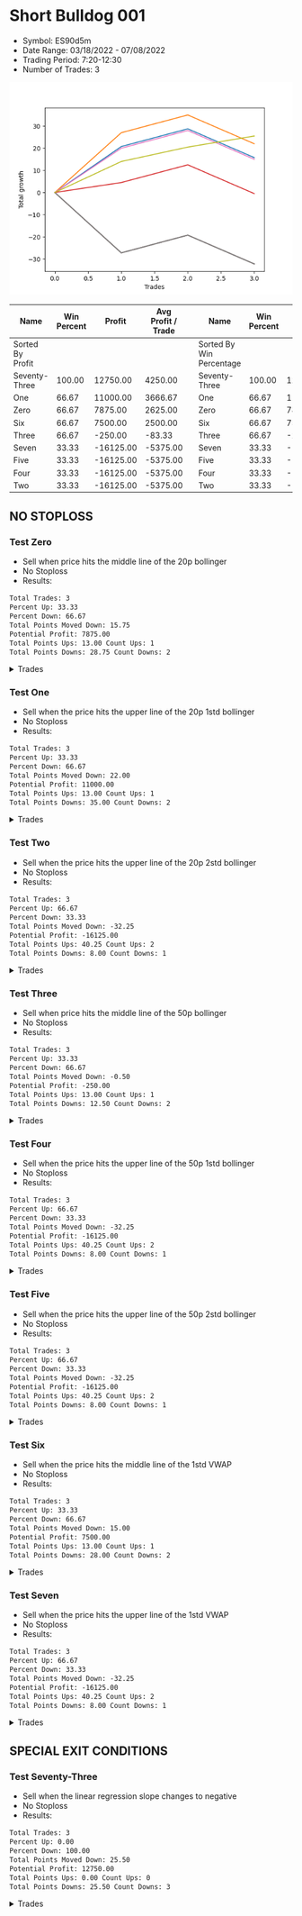 # Short Bulldog 001 
- Symbol: ES90d5m
- Date Range: 03/18/2022 - 07/08/2022
- Trading Period: 7:20-12:30
- Number of Trades: 3

![Plot](ShortBulldog001ES90d5m.png)

| Name | Win Percent | Profit | Avg Profit / Trade |     | Name | Win Percent | Profit | Avg Profit / Trade |
| ---- | ----------- | ------ | ------------------ | --- | ---- | ----------- | ------ | ------------------ |
| Sorted By <br> Profit | | | | | Sorted By <br> Win Percentage ||||
| Seventy-Three | 100.00 | 12750.00 | 4250.00 |     | Seventy-Three | 100.00 | 12750.00 | 4250.00 |
| One | 66.67 | 11000.00 | 3666.67 |     | One | 66.67 | 11000.00 | 3666.67 |
| Zero | 66.67 | 7875.00 | 2625.00 |     | Zero | 66.67 | 7875.00 | 2625.00 |
| Six | 66.67 | 7500.00 | 2500.00 |     | Six | 66.67 | 7500.00 | 2500.00 |
| Three | 66.67 | -250.00 | -83.33 |     | Three | 66.67 | -250.00 | -83.33 |
| Seven | 33.33 | -16125.00 | -5375.00 |     | Seven | 33.33 | -16125.00 | -5375.00 |
| Five | 33.33 | -16125.00 | -5375.00 |     | Five | 33.33 | -16125.00 | -5375.00 |
| Four | 33.33 | -16125.00 | -5375.00 |     | Four | 33.33 | -16125.00 | -5375.00 |
| Two | 33.33 | -16125.00 | -5375.00 |     | Two | 33.33 | -16125.00 | -5375.00 |

## NO STOPLOSS

### Test Zero
* Sell when price hits the middle line of the 20p bollinger
* No Stoploss
* Results:
```
Total Trades: 3
Percent Up: 33.33
Percent Down: 66.67
Total Points Moved Down: 15.75
Potential Profit: 7875.00
Total Points Ups: 13.00 Count Ups: 1
Total Points Downs: 28.75 Count Downs: 2
```

<details><summary>Trades</summary>

<code>In: 2022-05-24 09:20:00		Out: 2022-05-24 09:36:50		Total Position Time: 16:50		Total Move Down: 20.75		Total to Date: 20.75</code> <br />
<code>In: 2022-06-15 11:05:00		Out: 2022-06-15 11:10:10		Total Position Time: 05:10		Total Move Down: 8.00		Total to Date: 28.75</code> <br />
<code>In: 2022-06-15 11:55:00		Out: 2022-06-15 12:50:00		Total Position Time: 55:00		Total Move Down: -13.00		Total to Date: 15.75</code> <br />


</details>

### Test One
* Sell when the price hits the upper line of the 20p 1std bollinger
* No Stoploss
* Results:
```
Total Trades: 3
Percent Up: 33.33
Percent Down: 66.67
Total Points Moved Down: 22.00
Potential Profit: 11000.00
Total Points Ups: 13.00 Count Ups: 1
Total Points Downs: 35.00 Count Downs: 2
```

<details><summary>Trades</summary>

<code>In: 2022-05-24 09:20:00		Out: 2022-05-24 10:04:10		Total Position Time: 44:10		Total Move Down: 27.00		Total to Date: 27.00</code> <br />
<code>In: 2022-06-15 11:05:00		Out: 2022-06-15 11:10:10		Total Position Time: 05:10		Total Move Down: 8.00		Total to Date: 35.00</code> <br />
<code>In: 2022-06-15 11:55:00		Out: 2022-06-15 12:50:00		Total Position Time: 55:00		Total Move Down: -13.00		Total to Date: 22.00</code> <br />


</details>

### Test Two
* Sell when the price hits the upper line of the 20p 2std bollinger
* No Stoploss
* Results:
```
Total Trades: 3
Percent Up: 66.67
Percent Down: 33.33
Total Points Moved Down: -32.25
Potential Profit: -16125.00
Total Points Ups: 40.25 Count Ups: 2
Total Points Downs: 8.00 Count Downs: 1
```

<details><summary>Trades</summary>

<code>In: 2022-05-24 09:20:00		Out: 2022-05-24 12:50:00		Total Position Time: 210:00		Total Move Down: -27.25		Total to Date: -27.25</code> <br />
<code>In: 2022-06-15 11:05:00		Out: 2022-06-15 11:10:10		Total Position Time: 05:10		Total Move Down: 8.00		Total to Date: -19.25</code> <br />
<code>In: 2022-06-15 11:55:00		Out: 2022-06-15 12:50:00		Total Position Time: 55:00		Total Move Down: -13.00		Total to Date: -32.25</code> <br />


</details>

### Test Three
* Sell when price hits the middle line of the 50p bollinger
* No Stoploss
* Results:
```
Total Trades: 3
Percent Up: 33.33
Percent Down: 66.67
Total Points Moved Down: -0.50
Potential Profit: -250.00
Total Points Ups: 13.00 Count Ups: 1
Total Points Downs: 12.50 Count Downs: 2
```

<details><summary>Trades</summary>

<code>In: 2022-05-24 09:20:00		Out: 2022-05-24 09:25:10		Total Position Time: 05:10		Total Move Down: 4.50		Total to Date: 4.50</code> <br />
<code>In: 2022-06-15 11:05:00		Out: 2022-06-15 11:10:10		Total Position Time: 05:10		Total Move Down: 8.00		Total to Date: 12.50</code> <br />
<code>In: 2022-06-15 11:55:00		Out: 2022-06-15 12:50:00		Total Position Time: 55:00		Total Move Down: -13.00		Total to Date: -0.50</code> <br />


</details>

### Test Four
* Sell when the price hits the upper line of the 50p 1std bollinger
* No Stoploss
* Results:
```
Total Trades: 3
Percent Up: 66.67
Percent Down: 33.33
Total Points Moved Down: -32.25
Potential Profit: -16125.00
Total Points Ups: 40.25 Count Ups: 2
Total Points Downs: 8.00 Count Downs: 1
```

<details><summary>Trades</summary>

<code>In: 2022-05-24 09:20:00		Out: 2022-05-24 12:50:00		Total Position Time: 210:00		Total Move Down: -27.25		Total to Date: -27.25</code> <br />
<code>In: 2022-06-15 11:05:00		Out: 2022-06-15 11:10:10		Total Position Time: 05:10		Total Move Down: 8.00		Total to Date: -19.25</code> <br />
<code>In: 2022-06-15 11:55:00		Out: 2022-06-15 12:50:00		Total Position Time: 55:00		Total Move Down: -13.00		Total to Date: -32.25</code> <br />


</details>

### Test Five
* Sell when the price hits the upper line of the 50p 2std bollinger
* No Stoploss
* Results:
```
Total Trades: 3
Percent Up: 66.67
Percent Down: 33.33
Total Points Moved Down: -32.25
Potential Profit: -16125.00
Total Points Ups: 40.25 Count Ups: 2
Total Points Downs: 8.00 Count Downs: 1
```

<details><summary>Trades</summary>

<code>In: 2022-05-24 09:20:00		Out: 2022-05-24 12:50:00		Total Position Time: 210:00		Total Move Down: -27.25		Total to Date: -27.25</code> <br />
<code>In: 2022-06-15 11:05:00		Out: 2022-06-15 11:10:10		Total Position Time: 05:10		Total Move Down: 8.00		Total to Date: -19.25</code> <br />
<code>In: 2022-06-15 11:55:00		Out: 2022-06-15 12:50:00		Total Position Time: 55:00		Total Move Down: -13.00		Total to Date: -32.25</code> <br />


</details>

### Test Six
* Sell when the price hits the middle line of the 1std VWAP
* No Stoploss
* Results:
```
Total Trades: 3
Percent Up: 33.33
Percent Down: 66.67
Total Points Moved Down: 15.00
Potential Profit: 7500.00
Total Points Ups: 13.00 Count Ups: 1
Total Points Downs: 28.00 Count Downs: 2
```

<details><summary>Trades</summary>

<code>In: 2022-05-24 09:20:00		Out: 2022-05-24 09:36:45		Total Position Time: 16:45		Total Move Down: 20.00		Total to Date: 20.00</code> <br />
<code>In: 2022-06-15 11:05:00		Out: 2022-06-15 11:10:10		Total Position Time: 05:10		Total Move Down: 8.00		Total to Date: 28.00</code> <br />
<code>In: 2022-06-15 11:55:00		Out: 2022-06-15 12:50:00		Total Position Time: 55:00		Total Move Down: -13.00		Total to Date: 15.00</code> <br />


</details>

### Test Seven
* Sell when the price hits the upper line of the 1std VWAP
* No Stoploss
* Results:
```
Total Trades: 3
Percent Up: 66.67
Percent Down: 33.33
Total Points Moved Down: -32.25
Potential Profit: -16125.00
Total Points Ups: 40.25 Count Ups: 2
Total Points Downs: 8.00 Count Downs: 1
```

<details><summary>Trades</summary>

<code>In: 2022-05-24 09:20:00		Out: 2022-05-24 12:50:00		Total Position Time: 210:00		Total Move Down: -27.25		Total to Date: -27.25</code> <br />
<code>In: 2022-06-15 11:05:00		Out: 2022-06-15 11:10:10		Total Position Time: 05:10		Total Move Down: 8.00		Total to Date: -19.25</code> <br />
<code>In: 2022-06-15 11:55:00		Out: 2022-06-15 12:50:00		Total Position Time: 55:00		Total Move Down: -13.00		Total to Date: -32.25</code> <br />


</details>

## SPECIAL EXIT CONDITIONS 

### Test Seventy-Three
* Sell when the linear regression slope changes to negative
* No Stoploss
* Results:
```
Total Trades: 3
Percent Up: 0.00
Percent Down: 100.00
Total Points Moved Down: 25.50
Potential Profit: 12750.00
Total Points Ups: 0.00 Count Ups: 0
Total Points Downs: 25.50 Count Downs: 3
```

<details><summary>Trades</summary>

<code>In: 2022-05-24 09:20:00		Out: 2022-05-24 09:34:05		Total Position Time: 14:05		Total Move Down: 14.00		Total to Date: 14.00</code> <br />
<code>In: 2022-06-15 11:05:00		Out: 2022-06-15 11:13:05		Total Position Time: 08:05		Total Move Down: 6.50		Total to Date: 20.50</code> <br />
<code>In: 2022-06-15 11:55:00		Out: 2022-06-15 12:06:00		Total Position Time: 11:00		Total Move Down: 5.00		Total to Date: 25.50</code> <br />


</details>